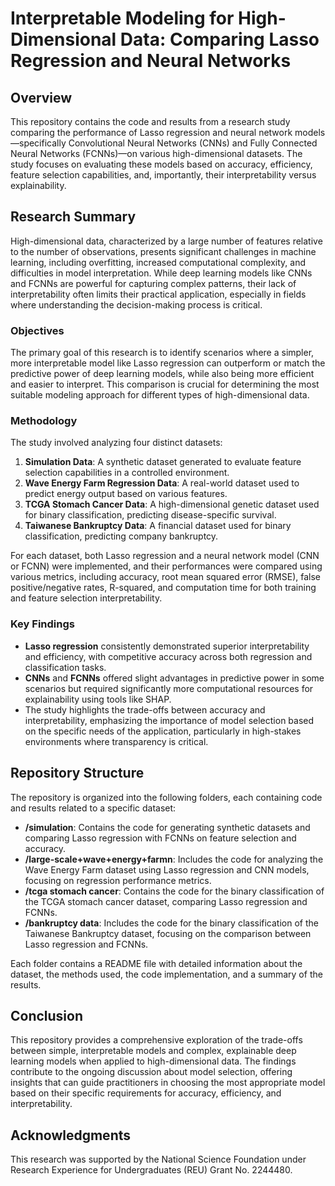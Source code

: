 # Interpretable Modeling for High-Dimensional Data: Comparing Lasso Regression and Neural Networks

## Overview

This repository contains the code and results from a research study comparing the performance of Lasso regression and neural network models—specifically Convolutional Neural Networks (CNNs) and Fully Connected Neural Networks (FCNNs)—on various high-dimensional datasets. The study focuses on evaluating these models based on accuracy, efficiency, feature selection capabilities, and, importantly, their interpretability versus explainability.

## Research Summary

High-dimensional data, characterized by a large number of features relative to the number of observations, presents significant challenges in machine learning, including overfitting, increased computational complexity, and difficulties in model interpretation. While deep learning models like CNNs and FCNNs are powerful for capturing complex patterns, their lack of interpretability often limits their practical application, especially in fields where understanding the decision-making process is critical.

### Objectives
The primary goal of this research is to identify scenarios where a simpler, more interpretable model like Lasso regression can outperform or match the predictive power of deep learning models, while also being more efficient and easier to interpret. This comparison is crucial for determining the most suitable modeling approach for different types of high-dimensional data.

### Methodology
The study involved analyzing four distinct datasets:
1. **Simulation Data**: A synthetic dataset generated to evaluate feature selection capabilities in a controlled environment.
2. **Wave Energy Farm Regression Data**: A real-world dataset used to predict energy output based on various features.
3. **TCGA Stomach Cancer Data**: A high-dimensional genetic dataset used for binary classification, predicting disease-specific survival.
4. **Taiwanese Bankruptcy Data**: A financial dataset used for binary classification, predicting company bankruptcy.

For each dataset, both Lasso regression and a neural network model (CNN or FCNN) were implemented, and their performances were compared using various metrics, including accuracy, root mean squared error (RMSE), false positive/negative rates, R-squared, and computation time for both training and feature selection interpretability.

### Key Findings
- **Lasso regression** consistently demonstrated superior interpretability and efficiency, with competitive accuracy across both regression and classification tasks.
- **CNNs** and **FCNNs** offered slight advantages in predictive power in some scenarios but required significantly more computational resources for explainability using tools like SHAP.
- The study highlights the trade-offs between accuracy and interpretability, emphasizing the importance of model selection based on the specific needs of the application, particularly in high-stakes environments where transparency is critical.

## Repository Structure

The repository is organized into the following folders, each containing code and results related to a specific dataset:

- **/simulation**: Contains the code for generating synthetic datasets and comparing Lasso regression with FCNNs on feature selection and accuracy.
- **/large-scale+wave+energy+farmn**: Includes the code for analyzing the Wave Energy Farm dataset using Lasso regression and CNN models, focusing on regression performance metrics.
- **/tcga stomach cancer**: Contains the code for the binary classification of the TCGA stomach cancer dataset, comparing Lasso regression and FCNNs.
- **/bankruptcy data**: Includes the code for the binary classification of the Taiwanese Bankruptcy dataset, focusing on the comparison between Lasso regression and FCNNs.

Each folder contains a README file with detailed information about the dataset, the methods used, the code implementation, and a summary of the results.

## Conclusion

This repository provides a comprehensive exploration of the trade-offs between simple, interpretable models and complex, explainable deep learning models when applied to high-dimensional data. The findings contribute to the ongoing discussion about model selection, offering insights that can guide practitioners in choosing the most appropriate model based on their specific requirements for accuracy, efficiency, and interpretability.

## Acknowledgments

This research was supported by the National Science Foundation under Research Experience for Undergraduates (REU) Grant No. 2244480.
